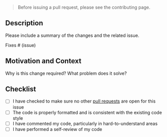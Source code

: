 > Before issuing a pull request, please see the contributing page.

## Description
Please include a summary of the changes and the related issue.

Fixes # (issue)

## Motivation and Context
Why is this change required? What problem does it solve?

## Checklist
- [ ] I have checked to make sure no other [pull requests](https://github.com/ftcteam5898/GalacticLions-Starter/pulls) are open for this issue
- [ ] The code is properly formatted and is consistent with the existing code style
- [ ] I have commented my code, particularly in hard-to-understand areas
- [ ] I have performed a self-review of my code

